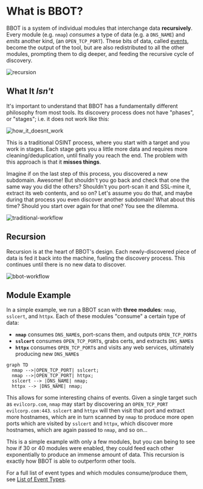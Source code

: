 # What is BBOT?

BBOT is a system of individual modules that interchange data **recursively**. Every module (e.g. `nmap`) _consumes_ a type of data (e.g. a `DNS_NAME`) and _emits_ another kind, (an `OPEN_TCP_PORT`). These bits of data, called [events](scanning/events.md), become the output of the tool, but are also redistributed to all the other modules, prompting them to dig deeper, and feeding the recursive cycle of discovery.

![recursion](https://github.com/blacklanternsecurity/bbot/assets/20261699/7b2edfca-2692-463b-939b-ab9d52d2fe00)

## What It **_Isn't_**

It's important to understand that BBOT has a fundamentally different philosophy from most tools. Its discovery process does not have "phases", or "stages"; i.e. it does not work like this:

![how_it_doesnt_work](https://github.com/blacklanternsecurity/bbot/assets/20261699/67c4e332-f181-47e7-b884-2112bda347a4)

This is a traditional OSINT process, where you start with a target and you work in stages. Each stage gets you a little more data and requires more cleaning/deduplication, until finally you reach the end. The problem with this approach is that it **misses things**. 

Imagine if on the last step of this process, you discovered a new subdomain. Awesome! But shouldn't you go back and check that one the same way you did the others? Shouldn't you port-scan it and SSL-mine it, extract its web contents, and so on? Let's assume you do that, and maybe during that process you even discover another subdomain! What about this time? Should you start over again for that one? You see the dilemma.

![traditional-workflow](https://github.com/blacklanternsecurity/bbot/assets/20261699/aa7cb6ac-6f88-464a-8069-0d534cecfd2b)

## Recursion

Recursion is at the heart of BBOT's design. Each newly-discovered piece of data is fed it back into the machine, fueling the discovery process. This continues until there is no new data to discover.

![bbot-workflow](https://github.com/blacklanternsecurity/bbot/assets/20261699/1b56c472-c2c4-41b5-b711-4b7296ec7b20)

## Module Example

In a simple example, we run a BBOT scan with **three modules**: `nmap`, `sslcert`, and `httpx`. Each of these modules "consume" a certain type of data:

- **`nmap`** consumes `DNS_NAME`s, port-scans them, and outputs `OPEN_TCP_PORT`s
- **`sslcert`** consumes `OPEN_TCP_PORT`s, grabs certs, and extracts `DNS_NAME`s
- **`httpx`** consumes `OPEN_TCP_PORT`s and visits any web services, ultimately producing new `DNS_NAME`s

```mermaid
graph TD
  nmap -->|OPEN_TCP_PORT| sslcert;
  nmap -->|OPEN_TCP_PORT| httpx;
  sslcert --> |DNS_NAME| nmap;
  httpx --> |DNS_NAME| nmap;
```

This allows for some interesting chains of events. Given a single target such as `evilcorp.com`, `nmap` may start by discovering an `OPEN_TCP_PORT` `evilcorp.com:443`. `sslcert` and `httpx` will then visit that port and extract more hostnames, which are in turn scanned by `nmap` to produce more open ports which are visited by `sslcert` and `httpx`, which discover more hostnames, which are again passed to `nmap`, and so on...

This is a simple example with only a few modules, but you can being to see how if 30 or 40 modules were enabled, they could feed each other exponentially to produce an immense amount of data. This recursion is exactly how BBOT is able to outperform other tools.

For a full list of event types and which modules consume/produce them, see [List of Event Types](scanning/events.md#list-of-event-types).

